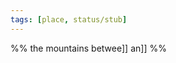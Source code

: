 ```yaml
---
tags: [place, status/stub]
---
```


%% the mountains betwee[](Mawakel%20Peninsula.md)]] an[](Tawir%20Forest.md)]]
%%
